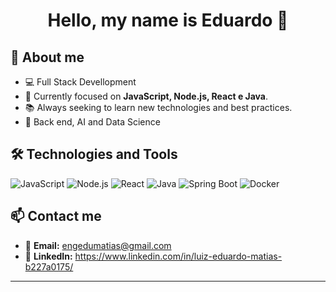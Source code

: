 <h1 align="center">Hello, my name is Eduardo 👋</h1>

## 🚀 About me
- 💻 Full Stack Devellopment
- 🎯 Currently focused on **JavaScript, Node.js, React e Java**.
- 📚 Always seeking to learn new technologies and best practices.
- 🎨 Back end, AI and Data Science

## 🛠️ Technologies and Tools
![JavaScript](https://img.shields.io/badge/JavaScript-F7DF1E?style=for-the-badge&logo=javascript&logoColor=black)
![Node.js](https://img.shields.io/badge/Node.js-339933?style=for-the-badge&logo=nodedotjs&logoColor=white)
![React](https://img.shields.io/badge/React-20232A?style=for-the-badge&logo=react&logoColor=61DAFB)
![Java](https://img.shields.io/badge/Java-007396?style=for-the-badge&logo=java&logoColor=white)
![Spring Boot](https://img.shields.io/badge/Spring%20Boot-6DB33F?style=for-the-badge&logo=spring-boot&logoColor=white)
![Docker](https://img.shields.io/badge/Docker-2496ED?style=for-the-badge&logo=docker&logoColor=white)


## 📫 Contact me
- 📩 **Email:** engedumatias@gmail.com
- 🔗 **LinkedIn:** https://www.linkedin.com/in/luiz-eduardo-matias-b227a0175/
---


